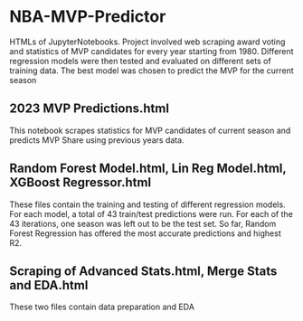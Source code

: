 # NBA-MVP-Predictor
HTMLs of JupyterNotebooks. Project involved web scraping award voting and statistics of MVP candidates for every year starting from 1980. Different regression models were then tested and evaluated on different sets of training data. The best model was chosen to predict the MVP for the current season


## 2023 MVP Predictions.html
This notebook scrapes statistics for MVP candidates of current season and predicts MVP Share using previous years data.

## Random Forest Model.html, Lin Reg Model.html, XGBoost Regressor.html
These files contain the training and testing of different regression models. For each model, a total of 43 train/test predictions were run. For each of the 43 iterations, one season was left out to be the test set. So far, Random Forest Regression has offered the most accurate predictions and highest R2.

## Scraping of Advanced Stats.html, Merge Stats and EDA.html
These two files contain data preparation and EDA
